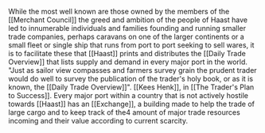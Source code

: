 While the most well known are those owned by the members of the [[Merchant Council]] the greed and ambition of the people of Haast have led to innumerable individuals and families founding and running smaller trade companies, perhaps caravans on one of the larger continents or a small fleet or single ship that runs from port to port seeking to sell wares, it is to facilitate these that [[Haast]] prints and distributes the [[Daily Trade Overview]] that lists supply and demand in every major port in the world.
	"Just as sailor view compasses and farmers survey grain the prudent trader would do well to survey the publication of the trader's holy book, or as it is known, the [[Daily Trade Overview]]".
		[[Kees Henk]], in [[The Trader's Plan to Success]].
Every major port within a country that is not actively hostile towards [[Haast]] has an [[Exchange]], a building made to help the trade of large cargo and to keep track of the4 amount of major trade resources incoming and their value according to current scarcity.